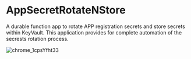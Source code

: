 # AppSecretRotateNStore
A durable function app to rotate APP registration secrets and store secrets within KeyVault. This application provides for complete automation of the secrests rotation process.

![chrome_1cpsYfht33](https://github.com/user-attachments/assets/74558303-0a59-4bb2-8b4e-a65a34ea40b5)

